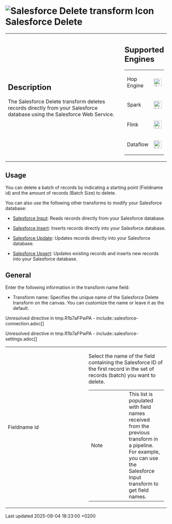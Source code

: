 <div id="header">

# <span class="image image-doc-icon">![Salesforce Delete transform Icon](../assets/images/transforms/icons/SFD.svg)</span> Salesforce Delete

</div>

<div id="content">

<div id="preamble">

<div class="sectionbody">

<table>
<colgroup>
<col style="width: 75%" />
<col style="width: 25%" />
</colgroup>
<tbody>
<tr class="odd">
<td><div class="content">
<div class="sect1">
<h2 id="_description">Description</h2>
<div class="sectionbody">
<div class="paragraph">
<p>The Salesforce Delete transform deletes records directly from your Salesforce database using the Salesforce Web Service.</p>
</div>
</div>
</div>
</div></td>
<td><div class="content">
<div class="sect1">
<h2 id="_supported_engines">Supported Engines</h2>
<div class="sectionbody">
<table>
<tbody>
<tr class="odd">
<td><p>Hop Engine</p></td>
<td><div class="content">
<div class="paragraph">
<p><span class="image"><img src="../assets/images/check_mark.svg" alt="Supported" width="24" /></span></p>
</div>
</div></td>
</tr>
<tr class="even">
<td><p>Spark</p></td>
<td><div class="content">
<div class="paragraph">
<p><span class="image"><img src="../assets/images/question_mark.svg" alt="Maybe Supported" width="24" /></span></p>
</div>
</div></td>
</tr>
<tr class="odd">
<td><p>Flink</p></td>
<td><div class="content">
<div class="paragraph">
<p><span class="image"><img src="../assets/images/question_mark.svg" alt="Maybe Supported" width="24" /></span></p>
</div>
</div></td>
</tr>
<tr class="even">
<td><p>Dataflow</p></td>
<td><div class="content">
<div class="paragraph">
<p><span class="image"><img src="../assets/images/question_mark.svg" alt="Maybe Supported" width="24" /></span></p>
</div>
</div></td>
</tr>
</tbody>
</table>
</div>
</div>
</div></td>
</tr>
</tbody>
</table>

</div>

</div>

<div class="sect1">

## Usage

<div class="sectionbody">

<div class="paragraph">

You can delete a batch of records by indicating a starting point (Fieldname id) and the amount of records (Batch Size) to delete.

</div>

<div class="paragraph">

You can also use the following other transforms to modify your Salesforce database:

</div>

<div class="ulist">

  - [Salesforce Input](pipeline/transforms/salesforceinput.QZ49wCGUjU): Reads records directly from your Salesforce database.

  - [Salesforce Insert](pipeline/transforms/salesforceinsert.QZ49wCGUjU): Inserts records directly into your Salesforce database.

  - [Salesforce Update](pipeline/transforms/salesforceupdate.QZ49wCGUjU): Updates records directly into your Salesforce database.

  - [Salesforce Upsert](pipeline/transforms/salesforceupsert.QZ49wCGUjU): Updates existing records and inserts new records into your Salesforce database.

</div>

</div>

</div>

<div class="sect1">

## General

<div class="sectionbody">

<div class="paragraph">

Enter the following information in the transform name field:

</div>

<div class="ulist">

  - Transform name: Specifies the unique name of the Salesforce Delete transform on the canvas. You can customize the name or leave it as the default.

</div>

<div class="paragraph">

Unresolved directive in tmp.R1b7aFPwPA - include::salesforce-connection.adoc\[\]

</div>

<div class="paragraph">

Unresolved directive in tmp.R1b7aFPwPA - include::salesforce-settings.adoc\[\]

</div>

<table>
<colgroup>
<col style="width: 50%" />
<col style="width: 50%" />
</colgroup>
<tbody>
<tr class="odd">
<td><p>Fieldname id</p></td>
<td><div class="content">
<div class="paragraph">
<p>Select the name of the field containing the Salesforce ID of the first record in the set of records (batch) you want to delete.<br />
</p>
</div>
<div class="admonitionblock note">
<table>
<colgroup>
<col style="width: 50%" />
<col style="width: 50%" />
</colgroup>
<tbody>
<tr class="odd">
<td><div class="title">
Note
</div></td>
<td>This list is populated with field names received from the previous transform in a pipeline. For example, you can use the Salesforce Input transform to get field names.</td>
</tr>
</tbody>
</table>
</div>
</div></td>
</tr>
</tbody>
</table>

</div>

</div>

</div>

<div id="footer">

<div id="footer-text">

Last updated 2025-09-04 18:23:00 +0200

</div>

</div>
